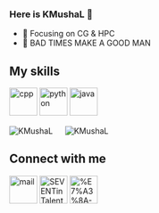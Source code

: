 ### Here is KMushaL 👋
<!--<h2 align="center">Hi 👋, I'm Alan Wang!</h2>-->
- :orange_book: Focusing on CG & HPC
- :running: BAD TIMES MAKE A GOOD MAN

## My skills
<p align="left">
  <img src="https://img.icons8.com/color/48/000000/c-plus-plus-logo.png" alt="cpp" width="50" height="50"/>
  <img src="https://img.icons8.com/dusk/64/000000/python.png" alt="python" width="50" height="50"/>
  <img src="https://img.icons8.com/dusk/64/000000/java-coffee-cup-logo.png" alt="java" width="50" height="50"/>
</p>

<p>
  <img align="center" src="https://github-readme-stats.vercel.app/api/top-langs/?username=KMushaL&layout=compact&hide=html,asp,jupyter%20notebook"" alt="KMushaL" />
&emsp; 
  <img align="center" src="https://github-readme-stats.vercel.app/api?username=KMushaL&show_icons=true&icon_color=CE1D2D&text_color=718096&bg_color=ffffff&hide_title=true" alt="KMushaL" />
</p>

## Connect with me
<p align="left">
  <a href="mailto:leiw1006@gmail.com" target="blank"><img align="center" src="https://img.icons8.com/clouds/100/000000/gmail.png" alt="mail" height="50" width="50" /></a>
  <a href="https://twitter.com/SEVENTinTalent" target="blank"><img align="center" src="https://img.icons8.com/cute-clipart/64/000000/twitter.png" alt="SEVENTinTalent" height="50" width="50" /></a>
  <a href="https://www.linkedin.com/in/%E7%A3%8A-%E7%8E%8B-000b14286" target="blank"><img align="center" src="https://img.icons8.com/cute-clipart/64/000000/linkedin.png" alt="%E7%A3%8A-%E7%8E%8B-000b14286" height="50" width="50" /></a>
</p>

<!--
**KMushaL/KMushaL** is a ✨ _special_ ✨ repository because its `README.md` (this file) appears on your GitHub profile.

Here are some ideas to get you started:

- 🔭 I’m currently working on ...
- 🌱 I’m currently learning ...
- 👯 I’m looking to collaborate on ...
- 🤔 I’m looking for help with ...
- 💬 Ask me about ...
- 📫 How to reach me: ...
- 😄 Pronouns: ...
- ⚡ Fun fact: ...
-->
